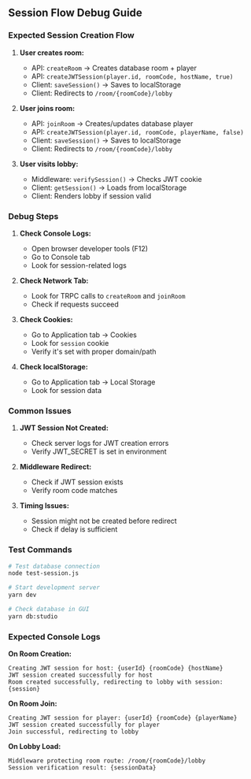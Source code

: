 ## Session Flow Debug Guide

### Expected Session Creation Flow

1. **User creates room:**
   - API: `createRoom` → Creates database room + player
   - API: `createJWTSession(player.id, roomCode, hostName, true)`
   - Client: `saveSession()` → Saves to localStorage
   - Client: Redirects to `/room/{roomCode}/lobby`

2. **User joins room:**
   - API: `joinRoom` → Creates/updates database player
   - API: `createJWTSession(player.id, roomCode, playerName, false)`
   - Client: `saveSession()` → Saves to localStorage
   - Client: Redirects to `/room/{roomCode}/lobby`

3. **User visits lobby:**
   - Middleware: `verifySession()` → Checks JWT cookie
   - Client: `getSession()` → Loads from localStorage
   - Client: Renders lobby if session valid

### Debug Steps

1. **Check Console Logs:**
   - Open browser developer tools (F12)
   - Go to Console tab
   - Look for session-related logs

2. **Check Network Tab:**
   - Look for TRPC calls to `createRoom` and `joinRoom`
   - Check if requests succeed

3. **Check Cookies:**
   - Go to Application tab → Cookies
   - Look for `session` cookie
   - Verify it's set with proper domain/path

4. **Check localStorage:**
   - Go to Application tab → Local Storage
   - Look for session data

### Common Issues

1. **JWT Session Not Created:**
   - Check server logs for JWT creation errors
   - Verify JWT_SECRET is set in environment

2. **Middleware Redirect:**
   - Check if JWT session exists
   - Verify room code matches

3. **Timing Issues:**
   - Session might not be created before redirect
   - Check if delay is sufficient

### Test Commands

```bash
# Test database connection
node test-session.js

# Start development server
yarn dev

# Check database in GUI
yarn db:studio
```

### Expected Console Logs

**On Room Creation:**
```
Creating JWT session for host: {userId} {roomCode} {hostName}
JWT session created successfully for host
Room created successfully, redirecting to lobby with session: {session}
```

**On Room Join:**
```
Creating JWT session for player: {userId} {roomCode} {playerName}
JWT session created successfully for player
Join successful, redirecting to lobby
```

**On Lobby Load:**
```
Middleware protecting room route: /room/{roomCode}/lobby
Session verification result: {sessionData}
```
